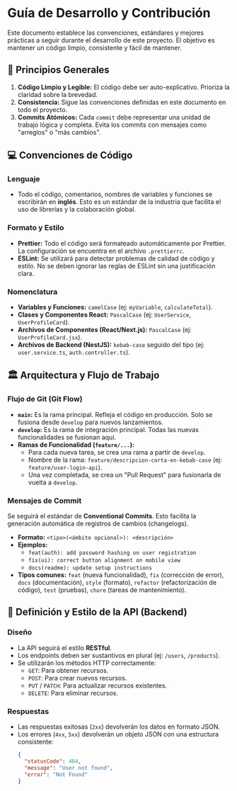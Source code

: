 # Guía de Desarrollo y Contribución

Este documento establece las convenciones, estándares y mejores prácticas a seguir durante el desarrollo de este proyecto. El objetivo es mantener un código limpio, consistente y fácil de mantener.

## 📜 Principios Generales

1. **Código Limpio y Legible:** El código debe ser auto-explicativo. Prioriza la claridad sobre la brevedad.
2. **Consistencia:** Sigue las convenciones definidas en este documento en todo el proyecto.
3. **Commits Atómicos:** Cada `commit` debe representar una unidad de trabajo lógica y completa. Evita los commits con mensajes como "arreglos" o "más cambios".

## 💻 Convenciones de Código

### **Lenguaje**
* Todo el código, comentarios, nombres de variables y funciones se escribirán en **inglés**. Esto es un estándar de la industria que facilita el uso de librerías y la colaboración global.

### **Formato y Estilo**
* **Prettier:** Todo el código será formateado automáticamente por Prettier. La configuración se encuentra en el archivo `.prettierrc`.
* **ESLint:** Se utilizará para detectar problemas de calidad de código y estilo. No se deben ignorar las reglas de ESLint sin una justificación clara.

### **Nomenclatura**
* **Variables y Funciones:** `camelCase` (ej: `myVariable`, `calculateTotal`).
* **Clases y Componentes React:** `PascalCase` (ej: `UserService`, `UserProfileCard`).
* **Archivos de Componentes (React/Next.js):** `PascalCase` (ej: `UserProfileCard.jsx`).
* **Archivos de Backend (NestJS):** `kebab-case` seguido del tipo (ej: `user.service.ts`, `auth.controller.ts`).

## 🏛️ Arquitectura y Flujo de Trabajo

### **Flujo de Git (Git Flow)**
* **`main`:** Es la rama principal. Refleja el código en producción. Solo se fusiona desde `develop` para nuevos lanzamientos.
* **`develop`:** Es la rama de integración principal. Todas las nuevas funcionalidades se fusionan aquí.
* **Ramas de Funcionalidad (`feature/...`):**
  * Para cada nueva tarea, se crea una rama a partir de `develop`.
  * Nombre de la rama: `feature/descripcion-corta-en-kebab-case` (ej: `feature/user-login-api`).
  * Una vez completada, se crea un "Pull Request" para fusionarla de vuelta a `develop`.

### **Mensajes de Commit**
Se seguirá el estándar de **Conventional Commits**. Esto facilita la generación automática de registros de cambios (changelogs).
* **Formato:** `<tipo>(<ámbito opcional>): <descripción>`
* **Ejemplos:**
  * `feat(auth): add password hashing on user registration`
  * `fix(ui): correct button alignment on mobile view`
  * `docs(readme): update setup instructions`
* **Tipos comunes:** `feat` (nueva funcionalidad), `fix` (corrección de error), `docs` (documentación), `style` (formato), `refactor` (refactorización de código), `test` (pruebas), `chore` (tareas de mantenimiento).

## 🔌 Definición y Estilo de la API (Backend)

### **Diseño**
* La API seguirá el estilo **RESTful**.
* Los endpoints deben ser sustantivos en plural (ej: `/users`, `/products`).
* Se utilizarán los métodos HTTP correctamente:
  * `GET`: Para obtener recursos.
  * `POST`: Para crear nuevos recursos.
  * `PUT` / `PATCH`: Para actualizar recursos existentes.
  * `DELETE`: Para eliminar recursos.

### **Respuestas**
* Las respuestas exitosas (`2xx`) devolverán los datos en formato JSON.
* Los errores (`4xx`, `5xx`) devolverán un objeto JSON con una estructura consistente:
  ```json
  {
    "statusCode": 404,
    "message": "User not found",
    "error": "Not Found"
  }
````